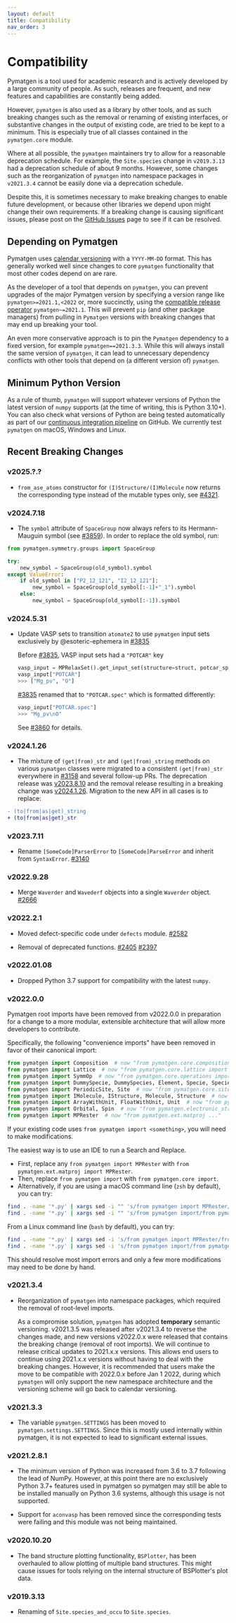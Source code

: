 ```yaml
---
layout: default
title: Compatibility
nav_order: 3
---
```


# Compatibility

Pymatgen is a tool used for academic research and is actively developed by a large community of people. As such, releases are frequent, and new features and capabilities are constantly being added.

However, `pymatgen` is also used as a library by other tools, and as such breaking changes such as the removal or renaming of existing interfaces, or substantive changes in the output of existing code, are tried to be kept to a minimum. This is especially true of all classes contained in the `pymatgen.core` module.

Where at all possible, the `pymatgen` maintainers try to allow for a reasonable deprecation schedule. For example, the `Site.species` change in `v2019.3.13` had a deprecation schedule of about 9 months. However, some changes such as the reorganization of `pymatgen` into namespace packages in `v2021.3.4` cannot be easily done via a deprecation schedule.

Despite this, it is sometimes necessary to make breaking changes to enable future development, or because other libraries we depend upon might change their own requirements. If a breaking change is causing significant issues, please post on the [GitHub Issues](https://github.com/materialsproject/pymatgen/issues) page to see if it can be resolved.

## Depending on Pymatgen

Pymatgen uses [calendar versioning](http://calver.org) with a `YYYY-MM-DD` format. This has generally worked well since changes to core `pymatgen` functionality that most other codes depend on are rare.

As the developer of a tool that depends on `pymatgen`, you can prevent upgrades of the major Pymatgen version by specifying a version range like `pymatgen>=2021.1,<2022` or, more succinctly, using the [compatible release operator](https://www.python.org/dev/peps/pep-0440/#compatible-release) `pymatgen~=2021.1`. This will prevent `pip` (and other package managers) from pulling in `Pymatgen` versions with breaking changes that may end up breaking your tool.

An even more conservative approach is to pin the `Pymatgen` dependency to a fixed version, for example `pymatgen==2021.3.3`. While this will always install the same version of `pymatgen`, it can lead to unnecessary dependency conflicts with other tools that depend on (a different version of) `pymatgen`.

## Minimum Python Version

As a rule of thumb, `pymatgen` will support whatever versions of Python the latest version of `numpy` supports (at the time of writing, this is Python 3.10+). You can also check what versions of Python are being tested automatically as part of our [continuous integration pipeline](https://github.com/materialsproject/pymatgen/blob/master/.github/workflows/test.yml) on GitHub. We currently test `pymatgen` on macOS, Windows and Linux.

## Recent Breaking Changes

### v2025.?.?

* `from_ase_atoms` constructor for `(I)Structure/(I)Molecule` now returns the corresponding type instead of the mutable types only, see [#4321](https://github.com/materialsproject/pymatgen/pull/4321).

### v2024.7.18

* The `symbol` attribute of `SpaceGroup` now always refers to its Hermann-Mauguin symbol (see [#3859](https://github.com/materialsproject/pymatgen/pull/3859)). In order to replace the old symbol, run:

```py
from pymatgen.symmetry.groups import SpaceGroup

try:
    new_symbol = SpaceGroup(old_symbol).symbol
except ValueError:
    if old_symbol in ["P2_12_121", "I2_12_121"]:
        new_symbol = SpaceGroup(old_symbol[:-1]+"_1").symbol
    else:
        new_symbol = SpaceGroup(old_symbol[:-1]).symbol
```

### v2024.5.31

* Update VASP sets to transition `atomate2` to use `pymatgen` input sets exclusively by @esoteric-ephemera in [#3835](https://github.com/materialsproject/pymatgen/pull/3835)

  Before [#3835](https://github.com/materialsproject/pymatgen/pull/3835), VASP input sets had a `"POTCAR"` key

  ```py
  vasp_input = MPRelaxSet().get_input_set(structure=struct, potcar_spec=True)
  vasp_input["POTCAR"]
  >>> ["Mg_pv", "O"]
  ```

  [#3835](https://github.com/materialsproject/pymatgen/pull/3835) renamed that to `"POTCAR.spec"` which is formatted differently:

  ```py
  vasp_input["POTCAR.spec"]
  >>> "Mg_pv\nO"
  ```

  See [#3860](https://github.com/materialsproject/pymatgen/issues/3860) for details.

### v2024.1.26

* The mixture of `(get|from)_str` and `(get|from)_string` methods on various `pymatgen` classes were migrated to a consistent `(get|from)_str` everywhere in [#3158](https://github.com/materialsproject/pymatgen/pull/3158) and several follow-up PRs. The deprecation release was [v2023.8.10](https://github.com/materialsproject/pymatgen/releases/tag/v2023.8.10) and the removal release resulting in a breaking change was [v2024.1.26](https://github.com/materialsproject/pymatgen/releases/tag/v2024.1.26). Migration to the new API in all cases is to replace:

```diff
- (to|from|as|get)_string
+ (to|from|as|get)_str
```

### v2023.7.11

* Rename `[SomeCode]ParserError` to `[SomeCode]ParseError` and inherit from `SyntaxError`. [#3140](https://github.com/materialsproject/pymatgen/pull/3140)

### v2022.9.28

* Merge `Waverder` and `Wavederf` objects into a single `Waverder` object. [#2666](https://github.com/materialsproject/pymatgen/pull/2666)

### v2022.2.1

* Moved defect-specific code under `defects` module. [#2582](https://github.com/materialsproject/pymatgen/pull/2582)

* Removal of deprecated functions. [#2405](https://github.com/materialsproject/pymatgen/pull/2405) [#2397](https://github.com/materialsproject/pymatgen/pull/2397)

### v2022.01.08

* Dropped Python 3.7 support for compatibility with the latest `numpy`.

### v2022.0.0

Pymatgen root imports have been removed from v2022.0.0 in preparation for a change to a more modular, extensible architecture that will allow more developers to contribute.

Specifically, the following "convenience imports" have been removed in favor of their canonical import:

```python
from pymatgen import Composition  # now "from pymatgen.core.composition import Composition"
from pymatgen import Lattice  # now "from pymatgen.core.lattice import Lattice"
from pymatgen import SymmOp  # now "from pymatgen.core.operations import SymmOp"
from pymatgen import DummySpecie, DummySpecies, Element, Specie, Species  # now "from pymatgen.core.periodic_table ..."
from pymatgen import PeriodicSite, Site  # now "from pymatgen.core.sites ..."
from pymatgen import IMolecule, IStructure, Molecule, Structure  # now "from pymatgen.core.structure ..."
from pymatgen import ArrayWithUnit, FloatWithUnit, Unit  # now "from pymatgen.core.units ..."
from pymatgen import Orbital, Spin  # now "from pymatgen.electronic_structure.core ..."
from pymatgen import MPRester  # now "from pymatgen.ext.matproj ..."
```

If your existing code uses `from pymatgen import <something>`, you will need to make modifications.

The easiest way is to use an IDE to run a Search and Replace.
- First, replace any `from pymatgen import MPRester` with `from pymatgen.ext.matproj import MPRester`.
- Then, replace `from pymatgen import` with `from pymatgen.core import`.
- Alternatively, if you are using a macOS command line (`zsh` by default), you can try:

```zsh
find . -name '*.py' | xargs sed -i "" 's/from pymatgen import MPRester/from pymatgen.ext.matproj import MPRester/g'
find . -name '*.py' | xargs sed -i "" 's/from pymatgen import/from pymatgen.core import/g'
```

From a Linux command line (`bash` by default), you can try:

```bash
find . -name '*.py' | xargs sed -i 's/from pymatgen import MPRester/from pymatgen.ext.matproj import MPRester/g'
find . -name '*.py' | xargs sed -i 's/from pymatgen import/from pymatgen.core import/g'
```

This should resolve most import errors and only a few more modifications may need to be done by hand.

### v2021.3.4

* Reorganization of `pymatgen` into namespace packages, which required the removal of root-level imports.

  As a compromise solution, `pymatgen` has adopted **temporary** semantic versioning. v2021.3.5 was released after v2021.3.4 to reverse the changes made, and new versions v2022.0.x were released that contains the breaking change (removal of root imports). We will continue to release critical updates to 2021.x.x versions. This allows end users to continue using 2021.x.x versions without having to deal with the breaking changes. However, it is recommended that users make the move to be compatible with 2022.0.x before Jan 1 2022, during which `pymatgen` will only support the new namespace architecture and the versioning scheme will go back to calendar versioning.

### v2021.3.3

* The variable `pymatgen.SETTINGS` has been moved to `pymatgen.settings.SETTINGS`. Since this is mostly used internally within pymatgen, it is not expected to lead to significant external issues.

### v2021.2.8.1

* The minimum version of Python was increased from 3.6 to 3.7 following the lead of NumPy. However, at this point there are no exclusively Python 3.7+ features used in pymatgen so pymatgen may still be able to be installed manually on Python 3.6 systems, although this usage is not supported.

* Support for `aconvasp` has been removed since the corresponding tests were failing and this module was not being maintained.

### v2020.10.20

* The band structure plotting functionality, `BSPlotter`, has been overhauled to allow plotting of multiple band structures. This might cause issues for tools relying on the internal structure of BSPlotter's plot data.

### v2019.3.13

* Renaming of `Site.species_and_occu` to `Site.species`.
